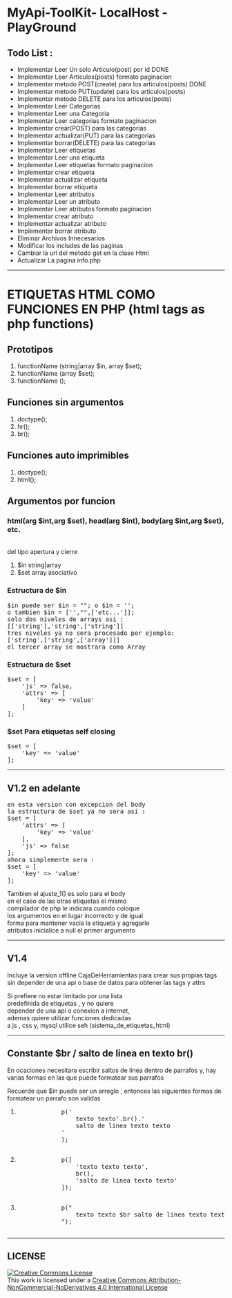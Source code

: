 # MyApi-ToolKit- LocalHost - PlayGround

<h2>Todo List :</h2> 

<ul>
    <li>Implementar Leer Un solo Articulo(post) por id DONE</li>
    <li>Implementar Leer Articulos(posts) formato paginacion</li>
    <li>Implementar metodo POST(create) para los articulos(posts) DONE</li>
    <li>Implementar metodo PUT(update) para los articulos(posts)</li>
    <li>Implementar metodo DELETE para los articulos(posts)</li>
    <li>Implementar Leer Categorias</li>
    <li>Implementar Leer una Categoria</li>
    <li>Implementar Leer categorias formato paginacion</li>
    <li>Implementar crear(POST) para las categorias</li>
    <li>Implementar actualizar(PUT) para las categorias</li>
    <li>Implementar borrar(DELETE) para las categorias</li>
    <li>Implementar Leer etiquetas</li>
    <li>Implementar Leer una etiqueta</li>
    <li>Implementar Leer etiquetas formato paginacion</li>
    <li>Implementar crear etiqueta</li>
    <li>Implementar actualizar etiqueta</li>
    <li>Implementar borrar etiqueta</li>
    <li>Implementar Leer atributos</li>
    <li>Implementar Leer un atributo</li>
    <li>Implementar Leer atributos formato paginacion</li>
    <li>Implementar crear atributo</li>
    <li>Implementar actualizar atributo</li>
    <li>Implementar borrar atributo</li>
    <li>Eliminar Archivos Innecesarios</li>
    <li>Modificar los includes de las paginas</li>
    <li>Cambiar la url del metodo get en la clase Html</li>
    <li>Actualizar La pagina info.php</li>
</ul>

<hr>

<h1>ETIQUETAS HTML COMO FUNCIONES EN PHP (html tags as php functions)</h1>

<h2>Prototipos</h2>

<ol>
    <li>functionName (string|array $in, array $set);</li>
    <li>functionName (array $set);</li>
    <li>functionName ();</li>
</ol>

<h2>Funciones sin argumentos</h2>

<ol>
    <li>doctype();</li>
    <li>hr();</li>
    <li>br();</li>
</ol>

<h2>Funciones auto imprimibles</h2>

<ol>
    <li>doctype();</li>
    <li>html();</li>
</ol>

<h2>Argumentos por funcion<br>

<h3>html(arg $int,arg $set),
head(arg $int),
body(arg $int,arg $set), 
etc.</h3>

<br> del tipo apertura y cierre</h2>

<ol>
    <li>$in string|array</li>
    <li>$set array asociativo</li>
</ol>

<h3>Estructura de $in</h3>

<pre>
$in puede ser $in = ""; o $in = '';
o tambien $in = ['',"",['etc...']];
solo dos niveles de arrays asi :
[['string'],'string',['string']]
tres niveles ya no sera procesado por ejemplo:
['string',['string',['array']]]
el tercer array se mostrara como Array
</pre>

<h3>Estructura de $set</h3>

<pre>
$set = [
    'js' => false,
    'attrs' => [
        'key' => 'value'
    ]
];
</pre>

<h3>$set Para etiquetas self closing</h3>

<pre>
$set = [
    'key' => 'value'
];
</pre>

<hr>

<h2>V1.2 en adelante</h2>

<pre>
en esta version con excepcion del body
la estructura de $set ya no sera asi :
$set = [
    'attrs' => [
        'key' => 'value'
    ],
    'js' => false
];
ahora simplemente sera :
$set = [
    'key' => 'value'
];
</pre>

<p>
Tambien el ajuste_1() es solo para el body<br>
en el caso de las otras etiquetas el mismo <br>
compilador de php le indicara cuando coloque<br>
los argumentos en el lugar incorrecto y de igual<br>
forma para mantener vacia la etiqueta y agregarle<br>
atributos inicialice a null el primer argumento
</p>

<hr>

<h2>V1.4</h2>

<p>
Incluye la version offline CajaDeHerramientas para crear sus propias tags<br>
sin depender de una api o base de datos para obtener las tags y attrs
</p>

<p>
Si prefiere no estar limitado por una lista<br>
predefinida de etiquetas , y no quiere<br>
depender de una api o conexion a internet,<br>
ademas quiere utilizar funciones dedicadas <br>
a js , css y, mysql utilice seh (sistema_de_etiquetas_html)
</p>

<hr>

<h2>Constante $br / salto de linea en texto br()</h2>

<p>
En ocaciones necesitara escribir saltos 
de linea dentro de parrafos y, hay varias
formas en las que puede formatear sus parrafos
</p>

<p>
Recuerde que $in puede ser un 
arreglo , entonces las siguientes formas 
de formatear un parrafo son validas
</p>

<ol>
    <li>
        <pre>
            p('
                texto texto'.br().'
                salto de linea texto texto
            '
            );
        </pre>
    </li>
    <li>
        <pre>
            p([
                'texto texto texto',
                br(),
                'salto de linea texto texto'
            ]);
        </pre>
    </li>
    <li>
        <pre>
            p("
                texto texto $br salto de linea texto texto
            ");
        </pre>
    </li>
</ol>

<hr>

<h2>LICENSE</h2>

<a rel="license" href="http://creativecommons.org/licenses/by-nc-nd/4.0/">
    <img alt="Creative Commons License" 
    style="border-width:0" 
    src="https://i.creativecommons.org/l/by-nc-nd/4.0/80x15.png" />
</a>
<br />
This work is licensed under a 
<a rel="license" href="http://creativecommons.org/licenses/by-nc-nd/4.0/">
    Creative Commons Attribution-NonCommercial-NoDerivatives 4.0 International License
</a>